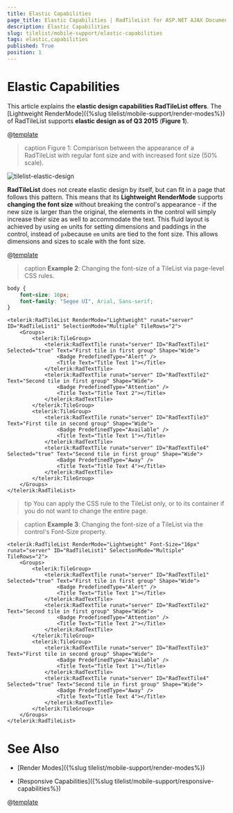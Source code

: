 ```yaml
---
title: Elastic Capabilities
page_title: Elastic Capabilities | RadTileList for ASP.NET AJAX Documentation
description: Elastic Capabilities
slug: tilelist/mobile-support/elastic-capabilities
tags: elastic,capabilities
published: True
position: 1
---
```


# Elastic Capabilities


This article explains the **elastic design capabilities RadTileList offers**.	The [Lightweight RenderMode]({%slug tilelist/mobile-support/render-modes%}) of RadTileList supports **elastic design as of Q3 2015** (**Figure 1**).

@[template](/_templates/common/render-mode.md#resp-design-desc "slug-el: no, slug-fl: no")

>caption Figure 1: Comparison between the appearance of a RadTileList with regular font size and with increased font size (50% scale).

![tilelist-elastic-design](images/tilelist-elastic-overview.png)


**RadTileList** does not create elastic design by itself, but can fit in a page that follows this pattern. This means that its **Lightweight RenderMode** supports **changing the font size** without breaking the control's appearance - if the new size is larger than the original, the elements in the control will simply increase their size as well to accommodate the text. This fluid layout is achieved by using `em` units for setting dimensions and paddings in the control, instead of `px`because `em` units are tied to the font size. This allows dimensions and sizes to scale with the font size.

@[template](/_templates/common/font-size-notes.md#note-and-example "control: RadTileList")

>caption **Example 2**: Changing the font-size of a TileList via page-level CSS rules. 

````CSS
body {
	font-size: 16px;
	font-family: "Segoe UI", Arial, Sans-serif;
}
````
````ASP.NET
<telerik:RadTileList RenderMode="Lightweight" runat="server" ID="RadTileList1" SelectionMode="Multiple" TileRows="2">
	<Groups>
		<telerik:TileGroup>
			<telerik:RadTextTile runat="server" ID="RadTextTile1" Selected="true" Text="First tile in first group" Shape="Wide">
				<Badge PredefinedType="Alert" />
				<Title Text="Title Text 1"></Title>
			</telerik:RadTextTile>
			<telerik:RadTextTile runat="server" ID="RadTextTile2" Text="Second tile in first group" Shape="Wide">
				<Badge PredefinedType="Attention" />
				<Title Text="Title Text 2"></Title>
			</telerik:RadTextTile>
		</telerik:TileGroup>
		<telerik:TileGroup>
			<telerik:RadTextTile runat="server" ID="RadTextTile3" Text="First tile in second group" Shape="Wide">
				<Badge PredefinedType="Available" />
				<Title Text="Title Text 1"></Title>
			</telerik:RadTextTile>
			<telerik:RadTextTile runat="server" ID="RadTextTile4" Selected="true" Text="Second tile in first group" Shape="Wide">
				<Badge PredefinedType="Away" />
				<Title Text="Title Text 4"></Title>
			</telerik:RadTextTile>
		</telerik:TileGroup>
	</Groups>
</telerik:RadTileList>
````

>tip You can apply the CSS rule to the TileList only, or to its container if you do not want to change the entire page.

>caption **Example 3**: Changing the font-size of a TileList via the control's Font-Size property. 

````ASP.NET
<telerik:RadTileList RenderMode="Lightweight" Font-Size="16px" runat="server" ID="RadTileList1" SelectionMode="Multiple" TileRows="2">
	<Groups>
		<telerik:TileGroup>
			<telerik:RadTextTile runat="server" ID="RadTextTile1" Selected="true" Text="First tile in first group" Shape="Wide">
				<Badge PredefinedType="Alert" />
				<Title Text="Title Text 1"></Title>
			</telerik:RadTextTile>
			<telerik:RadTextTile runat="server" ID="RadTextTile2" Text="Second tile in first group" Shape="Wide">
				<Badge PredefinedType="Attention" />
				<Title Text="Title Text 2"></Title>
			</telerik:RadTextTile>
		</telerik:TileGroup>
		<telerik:TileGroup>
			<telerik:RadTextTile runat="server" ID="RadTextTile3" Text="First tile in second group" Shape="Wide">
				<Badge PredefinedType="Available" />
				<Title Text="Title Text 1"></Title>
			</telerik:RadTextTile>
			<telerik:RadTextTile runat="server" ID="RadTextTile4" Selected="true" Text="Second tile in first group" Shape="Wide">
				<Badge PredefinedType="Away" />
				<Title Text="Title Text 4"></Title>
			</telerik:RadTextTile>
		</telerik:TileGroup>
	</Groups>
</telerik:RadTileList>
````


# See Also


 * [Render Modes]({%slug tilelist/mobile-support/render-modes%})

 * [Responsive Capabilities]({%slug tilelist/mobile-support/responsive-capabilities%})

@[template](/_templates/common/font-size-notes.md#related-resources)